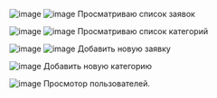 ![image](https://github.com/yanazamiralova/project_vet/assets/117967995/94dfe670-d616-4f29-87d3-ba87b7e0f3ef)
![image](https://github.com/yanazamiralova/project_vet/assets/117967995/06a8e076-b106-4978-b4df-22069d415d29)
Просматриваю список заявок

![image](https://github.com/yanazamiralova/project_vet/assets/117967995/565bd701-f9f6-4ffe-bc13-6d670e7aaeaa)
![image](https://github.com/yanazamiralova/project_vet/assets/117967995/d8afa8df-d888-4111-a46d-13dbd9507864)
Просматриваю список категорий

![image](https://github.com/yanazamiralova/project_vet/assets/117967995/45b208e8-ac2b-4c18-92ff-7e8b7063e9c7)
![image](https://github.com/yanazamiralova/project_vet/assets/117967995/c60bf9da-57b0-4b30-ac88-d5b835c4f95a)
Добавить новую заявку

![image](https://github.com/yanazamiralova/project_vet/assets/117967995/138066e1-509b-4ef0-a483-28ea176af7fd)
Добавить новую категорию

![image](https://github.com/yanazamiralova/project_vet/assets/117967995/7e0de491-5c1c-4990-b0a5-33f97009a0b6)
Просмотор пользователей.
